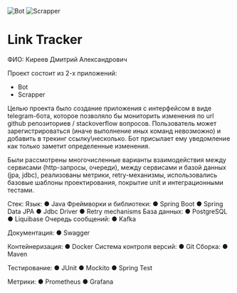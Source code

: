 ![Bot](https://github.com/sanyarnd/java-course-2023-backend-template/actions/workflows/bot.yml/badge.svg)
![Scrapper](https://github.com/sanyarnd/java-course-2023-backend-template/actions/workflows/scrapper.yml/badge.svg)

# Link Tracker

ФИО: Киреев Дмитрий Александрович

Проект состоит из 2-х приложений:
* Bot
* Scrapper

Целью проекта было создание приложения с интерфейсом в виде telegram-бота, которое позволяло бы мониторить изменения по url github репозиториев / stackoverflow вопросов. 
Пользователь может зарегистрироваться (иначе выполнение иных команд невозможно) и добавить в трекинг ссылку\несколько. Бот присылает ему уведомление как только заметит определенные изменения.

Были рассмотрены многочисленные варианты взаимодействия между сервисами (http-запросы, очереди), между сервисами и базой данных (jpa, jdbc), реализованы метрики, retry-механизмы, использовались базовые шаблоны проектирования, покрытие unit и интеграционными тестами.

Стек:
Язык:
●	Java
Фреймворки и библиотеки:
●	Spring Boot
●	Spring Data JPA
●	Jdbc Driver
●	Retry mechanisms
База данных:
●	PostgreSQL
●	Liquibase
Очередь сообщений:
●	Kafka

Документация:
●	Swagger

Контейнеризация:
●	Docker
Система контроля версий:
●	Git
Сборка:
●	Maven

Тестирование:
●	JUnit
●	Mockito
●	Spring Test


Метрики:
●	Prometheus 
●	Grafana


